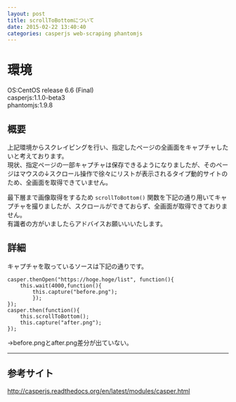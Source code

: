 ```yaml
---
layout: post
title: scrollToBottomについて
date: 2015-02-22 13:40:40
categories: casperjs web-scraping phantomjs
---
```

<!-- {% raw %} -->
<h1>環境</h1>

<p>OS:CentOS release 6.6 (Final)<br>
casperjs:1.1.0-beta3<br>
phantomjs:1.9.8</p>

<h2>概要</h2>

<p>上記環境からスクレイピングを行い、指定したページの全画面をキャプチャしたいと考えております。<br>
現状、指定ページの一部キャプチャは保存できるようになりましたが、そのページはマウスの↓スクロール操作で徐々にリストが表示されるタイプ動的サイトのため、全画面を取得できていません。</p>

<p>最下層まで画像取得をするため <code>scrollToBottom()</code> 関数を下記の通り用いてキャプチャを撮りましたが、スクロールができておらず、全画面が取得できておりません。<br>
有識者の方がいましたらアドバイスお願いいいたします。</p>

<h2>詳細</h2>

<p>キャプチャを取っているソースは下記の通りです。</p>

<pre class="lang-js prettyprint-override"><code>casper.thenOpen("https://hoge.hoge/list", function(){
    this.wait(4000,function(){
        this.capture("before.png");
        });
});
casper.then(function(){
    this.scrollToBottom();
    this.capture("after.png");
});
</code></pre>

<p>→before.pngとafter.png差分が出ていない。</p>

<hr>

<h2>参考サイト</h2>

<p><a href="http://casperjs.readthedocs.org/en/latest/modules/casper.html" rel="nofollow">http://casperjs.readthedocs.org/en/latest/modules/casper.html</a></p>
<!-- {% endraw %} -->
